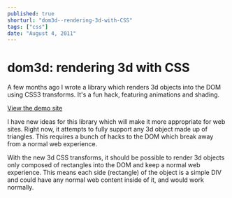 ```yaml
---
published: true
shorturl: "dom3d--rendering-3d-with-CSS"
tags: ["css"]
date: "August 4, 2011"
---
```


# dom3d: rendering 3d with CSS

A few months ago I wrote a library which renders 3d objects into the DOM using CSS3 transforms. It's a fun hack, featuring animations and shading.

[View the demo site](/s/dom3d)

I have new ideas for this library which will make it more appropriate for web sites. Right now, it attempts to fully support any 3d object made up of triangles. This requires a bunch of hacks to the DOM which break away from a normal web experience.

With the new 3d CSS transforms, it should be possible to render 3d objects only composed of rectangles into the DOM and keep a normal web experience. This means each side (rectangle) of the object is a simple DIV and could have any normal web content inside of it, and would work normally.
